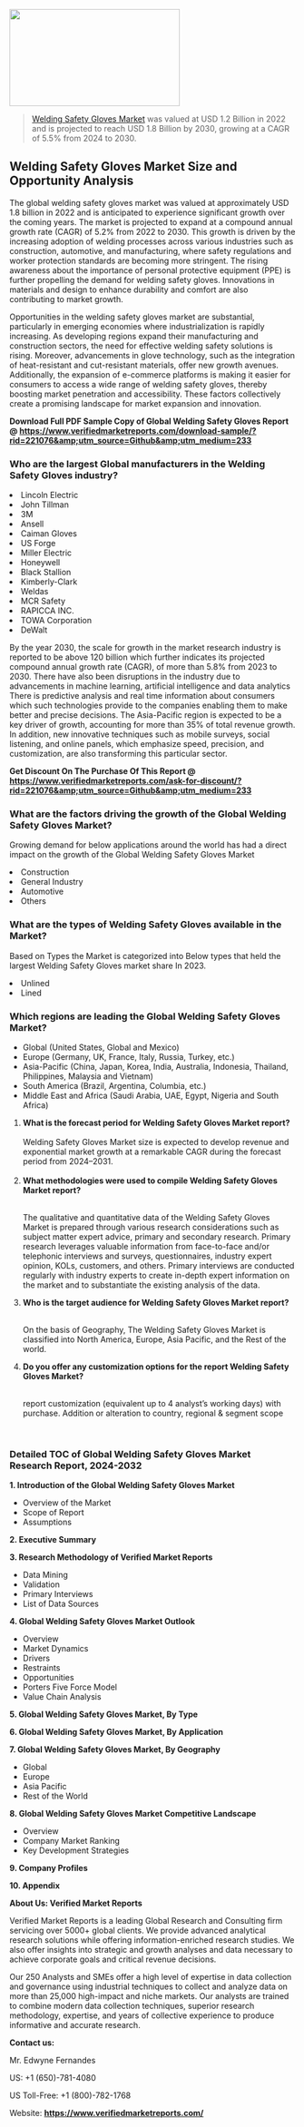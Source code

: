 <img src="https://ffe5etoiles.com/wp-content/uploads/2024/12/MST1-300x171.png" alt="" width="300" height="171" class="alignnone size-medium wp-image-20088" /><blockquote><p><p><a href="https://www.verifiedmarketreports.com/download-sample/?rid=221076&utm_source=Github&utm_medium=233" target="_blank">Welding Safety Gloves Market</a> was valued at USD 1.2 Billion in 2022 and is projected to reach USD 1.8 Billion by 2030, growing at a CAGR of 5.5% from 2024 to 2030.</p></blockquote><p><h2>Welding Safety Gloves Market Size and Opportunity Analysis</h2><p>The global welding safety gloves market was valued at approximately USD 1.8 billion in 2022 and is anticipated to experience significant growth over the coming years. The market is projected to expand at a compound annual growth rate (CAGR) of 5.2% from 2022 to 2030. This growth is driven by the increasing adoption of welding processes across various industries such as construction, automotive, and manufacturing, where safety regulations and worker protection standards are becoming more stringent. The rising awareness about the importance of personal protective equipment (PPE) is further propelling the demand for welding safety gloves. Innovations in materials and design to enhance durability and comfort are also contributing to market growth.</p><p>Opportunities in the welding safety gloves market are substantial, particularly in emerging economies where industrialization is rapidly increasing. As developing regions expand their manufacturing and construction sectors, the need for effective welding safety solutions is rising. Moreover, advancements in glove technology, such as the integration of heat-resistant and cut-resistant materials, offer new growth avenues. Additionally, the expansion of e-commerce platforms is making it easier for consumers to access a wide range of welding safety gloves, thereby boosting market penetration and accessibility. These factors collectively create a promising landscape for market expansion and innovation.</p></p><p class=""><strong>Download Full PDF Sample Copy of Global Welding Safety Gloves Report @ <a href="https://www.verifiedmarketreports.com/download-sample/?rid=221076&amp;utm_source=Github&amp;utm_medium=233" target="_blank">https://www.verifiedmarketreports.com/download-sample/?rid=221076&amp;utm_source=Github&amp;utm_medium=233</a></strong></p><h3 id="" class="">Who are the largest Global manufacturers in the Welding Safety Gloves industry?</h3><p><li>Lincoln Electric</li><li> John Tillman</li><li> 3M</li><li> Ansell</li><li> Caiman Gloves</li><li> US Forge</li><li> Miller Electric</li><li> Honeywell</li><li> Black Stallion</li><li> Kimberly-Clark</li><li> Weldas</li><li> MCR Safety</li><li> RAPICCA INC.</li><li> TOWA Corporation</li><li> DeWalt</li></p><div class=""><div class="" dir="" data-message-author-role="" data-message-id="" data-message-model-slug=""><div class=""><div class=""><div class=""><div class="" dir="" data-message-author-role="" data-message-id="" data-message-model-slug=""><div class=""><div class=""><p>By the year 2030, the scale for growth in the market research industry is reported to be above 120 billion which further indicates its projected compound annual growth rate (CAGR), of more than 5.8% from 2023 to 2030. There have also been disruptions in the industry due to advancements in machine learning, artificial intelligence and data analytics There is predictive analysis and real time information about consumers which such technologies provide to the companies enabling them to make better and precise decisions. The Asia-Pacific region is expected to be a key driver of growth, accounting for more than 35% of total revenue growth. In addition, new innovative techniques such as mobile surveys, social listening, and online panels, which emphasize speed, precision, and customization, are also transforming this particular sector.</p><p><strong>Get Discount On The Purchase Of This Report @&nbsp; <a href="https://www.verifiedmarketreports.com/ask-for-discount/?rid=221076&amp;utm_source=Github&amp;utm_medium=233" target="_blank">https://www.verifiedmarketreports.com/ask-for-discount/?rid=221076&amp;utm_source=Github&amp;utm_medium=233</a></strong></p></div></div></div></div></div></div></div></div><h3 id="" class="">What are the factors driving the growth of the Global Welding Safety Gloves Market?</h3><p id="" class="">Growing demand for below applications around the world has had a direct impact on the growth of the Global Welding Safety Gloves Market</p><p id="" class=""><li>Construction</li><li> General Industry</li><li> Automotive</li><li> Others</li></p><h3 id="" class="">What are the types of Welding Safety Gloves available in the Market?</h3><p id="" class="">Based on Types the Market is categorized into Below types that held the largest Welding Safety Gloves market share In 2023.</p><p id="" class=""><li>Unlined</li><li> Lined</li></p><h3 id="" class="">Which regions are leading the Global Welding Safety Gloves Market?</h3><ul><li>Global (United States, Global and Mexico)</li><li>Europe (Germany, UK, France, Italy, Russia, Turkey, etc.)</li><li>Asia-Pacific (China, Japan, Korea, India, Australia, Indonesia, Thailand, Philippines, Malaysia and Vietnam)</li><li>South America (Brazil, Argentina, Columbia, etc.)</li><li>Middle East and Africa (Saudi Arabia, UAE, Egypt, Nigeria and South Africa)</li></ul><p><ol><li><strong>What is the forecast period for Welding Safety Gloves Market report?<br /></strong><br /><span data-sheets-root="1" data-sheets-value="{&quot;1&quot;:2,&quot;2&quot;:&quot;XXXX size is expected to develop revenue and exponential market growth at a remarkable CAGR during the forecast period from 2024&ndash;2030.&quot;}" data-sheets-userformat="{&quot;2&quot;:12674,&quot;4&quot;:{&quot;1&quot;:2,&quot;2&quot;:16776960},&quot;10&quot;:2,&quot;11&quot;:0,&quot;15&quot;:&quot;Arial&quot;,&quot;16&quot;:12}">Welding Safety Gloves Market size is expected to develop revenue and exponential market growth at a remarkable CAGR during the forecast period from 2024&ndash;2031.</span><br /><br /></li><li><strong>What methodologies were used to compile Welding Safety Gloves Market report?<br /><br /></strong><p>The qualitative and quantitative data of the&nbsp;Welding Safety Gloves Market is prepared through various research considerations such as subject matter expert advice, primary and secondary research. Primary research leverages valuable information from face-to-face and/or telephonic interviews and surveys, questionnaires, industry expert opinion, KOLs, customers, and others. Primary interviews are conducted regularly with industry experts to create in-depth expert information on the market and to substantiate the existing analysis of the data.&nbsp;</p></li><li><strong>Who is the target audience for Welding Safety Gloves Market report?<br /><br /></strong><p>On the basis of Geography, The&nbsp;Welding Safety Gloves Market is classified into North America, Europe, Asia Pacific, and the Rest of the world.</p></li><li><strong>Do you offer any customization options for the report Welding Safety Gloves Market?<br /><br /></strong><p>report customization (equivalent up to 4 analyst&rsquo;s working days) with purchase. Addition or alteration to country, regional &amp; segment scope</p><p>&nbsp;</p></li></ol></p><h3 id="" class="">Detailed TOC of Global Welding Safety Gloves Market Research Report, 2024-2032</h3><p id="" class=""><strong>1. Introduction of the Global Welding Safety Gloves Market</strong></p><ul><li>Overview of the Market</li><li>Scope of Report</li><li>Assumptions</li></ul><p id="" class=""><strong>2. Executive Summary</strong></p><p id="" class=""><strong>3. Research Methodology of&nbsp;Verified Market Reports</strong></p><ul><li>Data Mining</li><li>Validation</li><li>Primary Interviews</li><li>List of Data Sources</li></ul><p id="" class=""><strong>4. Global Welding Safety Gloves Market Outlook</strong></p><ul><li>Overview</li><li>Market Dynamics</li><li>Drivers</li><li>Restraints</li><li>Opportunities</li><li>Porters Five Force Model</li><li>Value Chain Analysis</li></ul><p id="" class=""><strong>5. Global Welding Safety Gloves Market, By&nbsp;Type</strong></p><p id="" class=""><strong>6. Global Welding Safety Gloves Market, By Application</strong></p><p id="" class=""><strong>7. Global Welding Safety Gloves Market, By Geography</strong></p><ul><li>Global</li><li>Europe</li><li>Asia Pacific</li><li>Rest of the World</li></ul><p id="" class=""><strong>8. Global Welding Safety Gloves Market Competitive Landscape</strong></p><ul><li>Overview</li><li>Company Market Ranking</li><li>Key Development Strategies</li></ul><p id="" class=""><strong>9. Company Profiles</strong></p><p id="" class=""><strong>10. Appendix</strong></p><p id="" class=""><strong>About Us: Verified Market Reports</strong></p><p id="" class="">Verified Market Reports is a leading Global Research and Consulting firm servicing over 5000+ global clients. We provide advanced analytical research solutions while offering information-enriched research studies. We also offer insights into strategic and growth analyses and data necessary to achieve corporate goals and critical revenue decisions.</p><p id="" class="">Our 250 Analysts and SMEs offer a high level of expertise in data collection and governance using industrial techniques to collect and analyze data on more than 25,000 high-impact and niche markets. Our analysts are trained to combine modern data collection techniques, superior research methodology, expertise, and years of collective experience to produce informative and accurate research.</p><p id="" class=""><strong>Contact us:</strong></p><p id="" class="">Mr. Edwyne Fernandes</p><p id="" class="">US: +1 (650)-781-4080</p><p id="" class="">US Toll-Free: +1 (800)-782-1768</p><p id="" class="">Website: <a target="" data-test-app-aware-link=""><strong>https://www.verifiedmarketreports.com/</strong></a></p>
